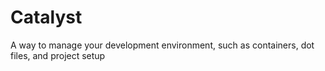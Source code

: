 # Catalyst
A way to manage your development environment, such as containers, dot files, and project setup
